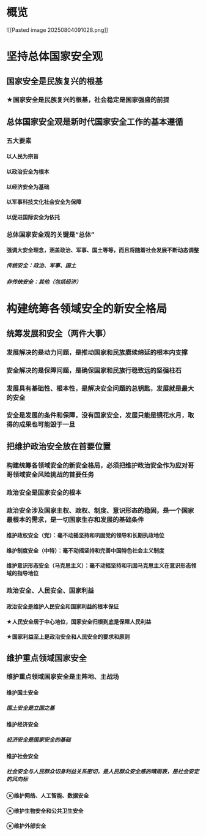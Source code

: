 # 概览
![[Pasted image 20250804091028.png]]
# 坚持总体国家安全观
## 国家安全是民族复兴的根基
### ★国家安全是民族复兴的根基，社会稳定是国家强盛的前提
## 总体国家安全观是新时代国家安全工作的基本遵循
### 五大要素
#### 以人民为宗旨
#### 以政治安全为根本
#### 以经济安全为基础
#### 以军事科技文化社会安全为保障
#### 以促进国际安全为依托
### 总体国家安全观的关键是“总体”
#### 强调大安全理念，涵盖政治、军事、国土等等，而且将随着社会发展不断动态调整
##### 传统安全：政治、军事、国土
##### 非传统安全：其他（包括经济）
# 构建统筹各领域安全的新安全格局
## 统筹发展和安全（两件大事）
### 发展解决的是动力问题，是推动国家和民族赓续绵延的根本内支撑
### 安全解决的是保障问题，是确保国家和民族行稳致远的坚强柱石
### 发展具有基础性、根本性，是解决安全问题的总钥匙，发展就是最大的安全
### 安全是发展的条件和保障，没有国家安全，发展只能是镜花水月，取得的成果也可能毁于一旦
## 把维护政治安全放在首要位置
### 构建统筹各领域安全的新安全格局，必须把维护政治安全作为应对哥哥领域安全风险挑战的首要任务
### 政治安全是国家安全的根本
### 政治安全涉及国家主权、政权、制度、意识形态的稳固，是一个国家最根本的需求，是一切国家生存和发展的基础条件
#### 维护政权安全（党）：毫不动摇坚持和巩固党的领导和长期执政地位
#### 维护制度安全（中特）：毫不动摇坚持和完善中国特色社会主义制度
#### 维护意识形态安全（马克思主义）：毫不动摇坚持和巩固马克思主义在意识形态领域的指导地位
### 政治安全、人民安全、国家利益
#### 政治安全是维护人民安全和国家利益的根本保证
#### ★人民安全居于中心地位，国家安全归根到底是保障人民利益
#### ★国家利益至上是政治安全和人民安全的要求和原则
## 维护重点领域国家安全
### 维护重点领域国家安全是主阵地、主战场
#### 维护国土安全
##### 国土安全是立国之基
#### 维护经济安全
##### 经济安全是国家安全的基础
#### 维护社会安全
##### 社会安全与人民群众切身利益关系密切，是人民群众安全感的晴雨表，是社会安定的风向标
#### ⊗维护网络、人工智能、数据安全
#### ⊗维护生物安全和公共卫生安全
#### ⊗维护外部安全